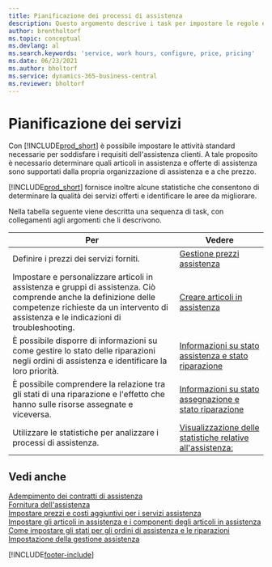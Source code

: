 ```yaml
---
title: Pianificazione dei processi di assistenza
description: Questo argomento descrive i task per impostare le regole e i valori per definire i criteri e i processi di assistenza.
author: brentholtorf
ms.topic: conceptual
ms.devlang: al
ms.search.keywords: 'service, work hours, configure, price, pricing'
ms.date: 06/23/2021
ms.author: bholtorf
ms.service: dynamics-365-business-central
ms.reviewer: bholtorf
---
```

# <a name="planning-services"></a>Pianificazione dei servizi
Con [!INCLUDE[prod_short](includes/prod_short.md)] è possibile impostare le attività standard necessarie per soddisfare i requisiti dell'assistenza clienti. A tale proposito è necessario determinare quali articoli in assistenza e offerte di assistenza sono supportati dalla propria organizzazione di assistenza e a che prezzo.   

[!INCLUDE[prod_short](includes/prod_short.md)] fornisce inoltre alcune statistiche che consentono di determinare la qualità dei servizi offerti e identificare le aree da migliorare.
  
Nella tabella seguente viene descritta una sequenza di task, con collegamenti agli argomenti che li descrivono.   
  
|**Per**|**Vedere**|  
|------------|-------------|  
|Definire i prezzi dei servizi forniti.|[Gestione prezzi assistenza](service-service-price-management.md)|
|Impostare e personalizzare articoli in assistenza e gruppi di assistenza. Ciò comprende anche la definizione delle competenze richieste da un intervento di assistenza e le indicazioni di troubleshooting.| [Creare articoli in assistenza](service-how-to-create-service-items.md)|  
|È possibile disporre di informazioni su come gestire lo stato delle riparazioni negli ordini di assistenza e identificare la loro priorità.|[Informazioni su stato assistenza e stato riparazione](service-service-order-status-and-repair-status.md)|  
|È possibile comprendere la relazione tra gli stati di una riparazione e l'effetto che hanno sulle risorse assegnate e viceversa.|[Informazioni su stato assegnazione e stato riparazione](service-allocation-status-and-repair-status.md)|  
|Utilizzare le statistiche per analizzare i processi di assistenza. | [Visualizzazione delle statistiche relative all'assistenza:](service-service-statistics.md) |

## <a name="see-also"></a>Vedi anche
[Adempimento dei contratti di assistenza](service-fulfill-service-contracts.md)  
[Fornitura dell'assistenza](service-deliver-service.md)  
[Impostare prezzi e costi aggiuntivi per i servizi assistenza](service-how-setup-service-costs-pricing.md)  
[Impostare gli articoli in assistenza e i componenti degli articoli in assistenza](service-how-setup-service-items.md)  
[Come impostare gli stati per gli ordini di assistenza e le riparazioni](service-order-repair-status.md)  
[Impostazione della gestione assistenza](service-setup-service.md)  


[!INCLUDE[footer-include](includes/footer-banner.md)]
